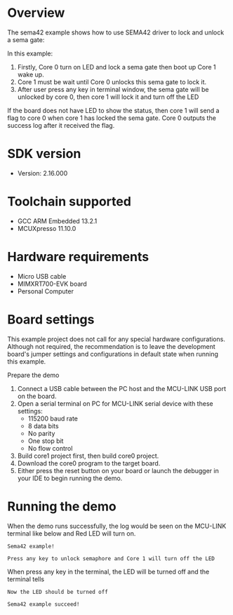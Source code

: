 Overview
========
The sema42 example shows how to use SEMA42 driver to lock and unlock a sema gate:

In this example:
1. Firstly, Core 0 turn on LED  and lock a sema gate then boot up Core 1 wake up.
2. Core 1 must be wait until Core 0 unlocks this sema gate to lock it.
3. After user press any key in terminal window, the sema gate will be unlocked by core 0,
then core 1 will lock it and turn off the LED

If the board does not have LED to show the status, then core 1 will send a flag
to core 0 when core 1 has locked the sema gate. Core 0 outputs the success log
after it received the flag.

SDK version
===========
- Version: 2.16.000

Toolchain supported
===================
- GCC ARM Embedded  13.2.1
- MCUXpresso  11.10.0

Hardware requirements
=====================
- Micro USB cable
- MIMXRT700-EVK board
- Personal Computer

Board settings
==============
This example project does not call for any special hardware configurations.
Although not required, the recommendation is to leave the development board's jumper settings
and configurations in default state when running this example.

Prepare the demo
1.  Connect a USB cable between the PC host and the MCU-LINK USB port on the board.
2.  Open a serial terminal on PC for MCU-LINK serial device with these settings:
    - 115200 baud rate
    - 8 data bits
    - No parity
    - One stop bit
    - No flow control
3.  Build core1 project first, then build core0 project.
4.  Download the core0 program to the target board.
5.  Either press the reset button on your board or launch the debugger in your IDE to begin running the demo.

Running the demo
================
When the demo runs successfully, the log would be seen on the MCU-LINK terminal like below
and Red LED will turn on.

~~~~~~~~~~~~~~~~~~~~~
Sema42 example!

Press any key to unlock semaphore and Core 1 will turn off the LED
~~~~~~~~~~~~~~~~~~~~~

When press any key in the terminal, the LED will be turned off and the terminal tells

~~~~~~~~~~~~~~~~~~~~~
Now the LED should be turned off

Sema42 example succeed!
~~~~~~~~~~~~~~~~~~~~~
